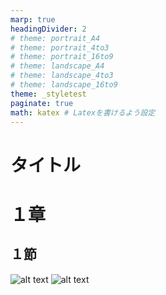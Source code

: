 ```yaml
---
marp: true
headingDivider: 2
# theme: portrait_A4
# theme: portrait_4to3
# theme: portrait_16to9
# theme: landscape_A4
# theme: landscape_4to3
# theme: landscape_16to9
theme: _styletest
paginate: true
math: katex # Latexを書けるよう設定
---
```


# タイトル
<!-- _class: title -->
<!-- _paginate: false -->

# １章

## １節

![alt text](images/image4_index.png)
![alt text](images/image4_index-1.png)
